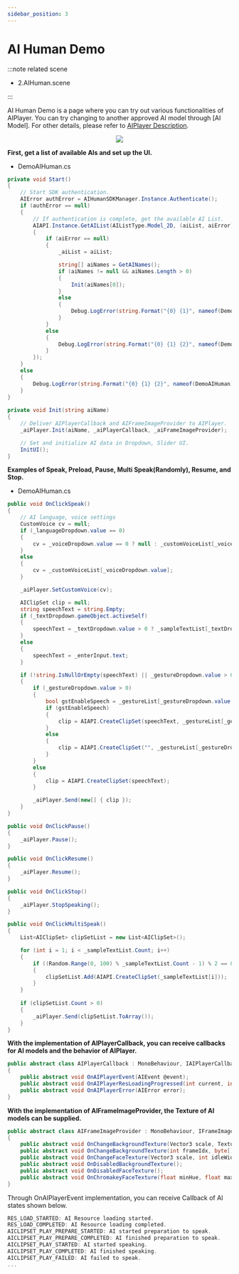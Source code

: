 ```yaml
---
sidebar_position: 3
---
```


# AI Human Demo
:::note related scene

- 2.AIHuman.scene

:::

AI Human Demo is a page where you can try out various functionalities of AIPlayer. You can try changing to another approved AI model through [AI Model]. For other details, please refer to [AIPlayer Description](/aihuman/unity-sdk/aiplayer/overview).

<p align="center">
<img src="/img/aihuman/unity/introduction.png" style={{zoom: "30%"}} />
</p>

**First, get a list of available AIs and set up the UI.**

- DemoAIHuman.cs

```csharp
private void Start()
{
    // Start SDK authentication.
    AIError authError = AIHumanSDKManager.Instance.Authenticate();
    if (authError == null)
    {
        // If authentication is complete, get the available AI List.
        AIAPI.Instance.GetAIList(AIListType.Model_2D, (aiList, aiError) =>
        {
            if (aiError == null)
            {
                _aiList = aiList;

                string[] aiNames = GetAINames();
                if (aiNames != null && aiNames.Length > 0)
                {
                    Init(aiNames[0]);
                }
                else
                {
                    Debug.LogError(string.Format("{0} {1}", nameof(DemoAIHuman), "There is no AI Model available."));
                }
            }
            else
            {
                Debug.LogError(string.Format("{0} {1} {2}", nameof(DemoAIHuman), aiError.ErrorCode, aiError.Description));
            }
        });
    }
    else
    {
        Debug.LogError(string.Format("{0} {1} {2}", nameof(DemoAIHuman), authError.ErrorCode, authError.Description));
    }
}
  
private void Init(string aiName)
{              
    // Deliver AIPlayerCallback and AIFrameImageProvider to AIPlayer.
    _aiPlayer.Init(aiName, _aiPlayerCallback, _aiFrameImageProvider);

    // Set and initialize AI data in Dropdown, Slider UI.
    InitUI();
}
```

**Examples of Speak, Preload, Pause, Multi Speak(Randomly), Resume, and Stop.** 

- DemoAIHuman.cs

```csharp
public void OnClickSpeak()
{   
    // AI language, voice settings
    CustomVoice cv = null;
    if (_languageDropdown.value == 0)
    {
        cv = _voiceDropdown.value == 0 ? null : _customVoiceList[_voiceDropdown.value - 1];
    }
    else
    {
        cv = _customVoiceList[_voiceDropdown.value];
    }

    _aiPlayer.SetCustomVoice(cv);

    AIClipSet clip = null;
    string speechText = string.Empty;
    if (_textDropdown.gameObject.activeSelf)
    {
        speechText = _textDropdown.value > 0 ? _sampleTextList[_textDropdown.value] : null;
    }
    else
    {
        speechText = _enterInput.text;
    }

    if (!string.IsNullOrEmpty(speechText) || _gestureDropdown.value > 0)
    {
        if (_gestureDropdown.value > 0)
        {
            bool gstEnableSpeech = _gestureList[_gestureDropdown.value - 1].EnableSpeech;
            if (gstEnableSpeech)
            {
                clip = AIAPI.CreateClipSet(speechText, _gestureList[_gestureDropdown.value - 1].Name);
            }
            else
            {
                clip = AIAPI.CreateClipSet("", _gestureList[_gestureDropdown.value - 1].Name);
            }
        }
        else
        {
            clip = AIAPI.CreateClipSet(speechText);
        }

        _aiPlayer.Send(new[] { clip });
    }                 
}

public void OnClickPause()
{
    _aiPlayer.Pause();
}

public void OnClickResume()
{
    _aiPlayer.Resume();
}

public void OnClickStop()
{
    _aiPlayer.StopSpeaking();
}

public void OnClickMultiSpeak()
{
    List<AIClipSet> clipSetList = new List<AIClipSet>();

    for (int i = 1; i < _sampleTextList.Count; i++)
    {
        if ((Random.Range(0, 100) % _sampleTextList.Count - 1) % 2 == 0)
        {
            clipSetList.Add(AIAPI.CreateClipSet(_sampleTextList[i]));
        }
    }
    
    if (clipSetList.Count > 0)
    {
        _aiPlayer.Send(clipSetList.ToArray());
    }           
}
```

**With the implementation of AIPlayerCallback, you can receive callbacks for AI models and the behavior of AIPlayer.** 

```csharp
public abstract class AIPlayerCallback : MonoBehaviour, IAIPlayerCallback
{
    public abstract void OnAIPlayerEvent(AIEvent @event);   
    public abstract void OnAIPlayerResLoadingProgressed(int current, int total);
    public abstract void OnAIPlayerError(AIError error);
}
```

**With the implementation of AIFrameImageProvider, the Texture of AI models can be supplied.** 

```csharp
public abstract class AIFrameImageProvider : MonoBehaviour, IFrameImageProvider
{ 
    public abstract void OnChangeBackgroundTexture(Vector3 scale, Texture2D bgTexture);
    public abstract void OnChangeBackgroundTexture(int frameIdx, byte[] bytes);
    public abstract void OnChangeFaceTexture(Vector3 scale, int idleWidth, int idleHeight, FaceRect faceRect, Texture2D faceTexture);
    public abstract void OnDisabledBackgroundTexture();
    public abstract void OnDisabledFaceTexture();
    public abstract void OnChromakeyFaceTexture(float minHue, float maxHue, float bottomAlphaHeight, float topAlphaHeight, float sideAlphaWidth);
}
```

Through OnAIPlayerEvent implementation, you can receive Callback of AI states shown below.

```csharp
RES_LOAD_STARTED: AI Resource loading started.
RES_LOAD_COMPLETED: AI Resource loading completed.
AICLIPSET_PLAY_PREPARE_STARTED: AI started preparation to speak.
AICLIPSET_PLAY_PREPARE_COMPLETED: AI finished preparation to speak.
AICLIPSET_PLAY_STARTED: AI started speaking.
AICLIPSET_PLAY_COMPLETED: AI finished speaking.
AICLIPSET_PLAY_FAILED: AI failed to speak.
...
```

